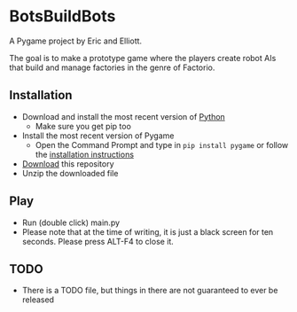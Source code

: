 # BotsBuildBots
A Pygame project by Eric and Elliott.

The goal is to make a prototype game where the players create robot AIs that build and manage factories in the genre of Factorio.

## Installation
 - Download and install the most recent version of [Python](https://www.python.org/downloads/)
    - Make sure you get pip too
 - Install the most recent version of Pygame
    - Open the Command Prompt and type in `pip install pygame` or follow the [installation instructions](https://www.pygame.org/wiki/GettingStarted)
 - [Download](https://github.com/ericl16384/BotsBuildBots/archive/main.zip) this repository
 - Unzip the downloaded file

## Play
 - Run (double click) main.py
 - Please note that at the time of writing, it is just a black screen for ten seconds. Please press ALT-F4 to close it.

## TODO
 - There is a TODO file, but things in there are not guaranteed to ever be released
